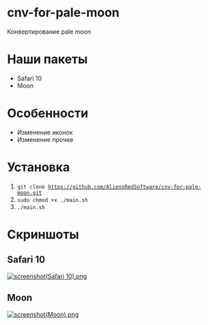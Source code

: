 # cnv-for-pale-moon
Конвертирование pale moon

# Наши пакеты
+ Safari 10
+ Moon

# Особенности
+ Изменение иконок
+ Изменение прочее

# Установка
1. <code>git clone https://github.com/AliensRedSoftware/cnv-for-pale-moon.git</code>
2. <code>sudo chmod +x ./main.sh</code>
3. <code>./main.sh</code>

# Скриншоты
## Safari 10
[![screenshot(Safari 10).png](https://i.postimg.cc/7ZG6Dv0j/Safari-10.png)](https://postimg.cc/7ZG6Dv0j)

## Moon
[![screenshot(Moon).png](https://i.postimg.cc/bNWrsxv5/Moon.png)](https://postimg.cc/BX54z1H5)

